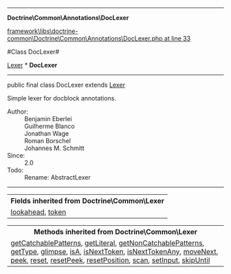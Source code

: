 

- - -

**Doctrine\Common\Annotations\DocLexer**


<a href="https://github.com/JeyDotC/Hirudo/blob/master/framework/libs/doctrine-common/Doctrine/Common/Annotations/DocLexer.php#L33" >framework\libs\doctrine-common\Doctrine\Common\Annotations\DocLexer.php at line 33</a>

#Class DocLexer#

<a href="">Lexer</a>
    * **DocLexer**




- - -

<p class="signature"><span class='k'>public final  class</span> <span class='nx'>DocLexer</span>
extends <a href="">Lexer</a>

</p>

<div class="comment" id="overview_description"><p>Simple lexer for docblock annotations.</p></div>

<dl>
<dt>Author:</dt>
<dd>Benjamin Eberlei <kontakt@beberlei.de></dd>
<dd>Guilherme Blanco <guilhermeblanco@hotmail.com></dd>
<dd>Jonathan Wage <jonwage@gmail.com></dd>
<dd>Roman Borschel <roman@code-factory.org></dd>
<dd>Johannes M. Schmitt <schmittjoh@gmail.com></dd>
<dt>Since:</dt>
<dd>2.0</dd>
<dt>Todo:</dt>
<dd>Rename: AbstractLexer</dd>
</dl>


- - -

<table class="inherit">
<tr><th colspan="2">Fields inherited from Doctrine\Common\Lexer</th></tr>
<tr><td><a href="">lookahead</a>, <a href="">token</a></td></tr></table>

<table class="inherit">
<tr><th colspan="2">Methods inherited from Doctrine\Common\Lexer</th></tr>
<tr><td><a href="">getCatchablePatterns</a>, <a href="">getLiteral</a>, <a href="">getNonCatchablePatterns</a>, <a href="">getType</a>, <a href="">glimpse</a>, <a href="">isA</a>, <a href="">isNextToken</a>, <a href="">isNextTokenAny</a>, <a href="">moveNext</a>, <a href="">peek</a>, <a href="">reset</a>, <a href="">resetPeek</a>, <a href="">resetPosition</a>, <a href="">scan</a>, <a href="">setInput</a>, <a href="">skipUntil</a></td></tr></table>

